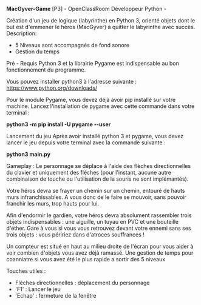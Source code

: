 **MacGyver-Game**
[P3] - OpenClassRoom Développeur Python - 

Création d'un jeu de logique (labyrinthe) en Python 3, orienté objets
dont le but est d'emmener le héros (MacGyver) à quitter le labyrinthe avec succès.
Description:

- 5 Niveaux sont accompagnés de fond sonore
- Gestion du temps

Pré - Requis
Python 3 et la librairie Pygame est indispensable au bon fonctionnement du programme.

Vous pouvez installer python3 à l'adresse suivante : https://www.python.org/downloads/

Pour le module Pygame, vous devez déjà avoir pip installé sur votre machine. Lancez l'installation de pygame avec cette commande dans votre terminal :

**python3 -m pip install -U pygame --user**

Lancement du jeu
Après avoir installé python 3 et pygame, vous devez lancer le jeu depuis votre terminal avec la commande suivante :

**python3 main.py**

Gameplay : 
Le personnage se déplace à l'aide des flèches directionnelles du clavier et uniquement des fléches (pour l'instant, aucune autre combinaison de touche ou l'utilisation de la souris ne sont implémantés).

Votre héros devra se frayer un chemin sur un chemin, entouré de hauts murs infranchissables. A vous donc de le faire se mouvoir, sans pouvoir franchir les murs, trop hauts pour lui.

Afin d'endormir le gardien, votre héros devra absolument rassembler trois objets indispensables : une aiguille, un tuyau en PVC et une bouteille d'éther. Gare à vous si vous vous retrouvez devant votre ennemi sans ses trois objets : vous péririez dans d'atroces souffrances !

Un compteur est situé en haut au milieu droite de l'écran pour vous aider à voir combien d'objets vous avez déjà ramassé.
Une gestion de temps pour coanniatre si vous avez été le plus rapide a sortir des 5 niveaux

Touches utiles :
 - Flèches directionnelles : déplacement du personnage
 - 'F1' : Lancer le jeu
 - 'Echap' : fermeture de la fenêtre